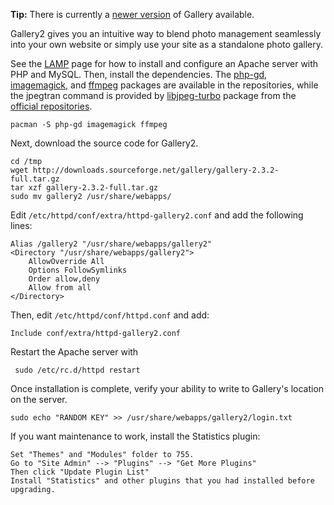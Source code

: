 **Tip:** There is currently a [newer version](http://gallery.menalto.com/) of Gallery available.

Gallery2 gives you an intuitive way to blend photo management seamlessly into your own website or simply use your site as a standalone photo gallery.

See the [LAMP](/index.php/LAMP "LAMP") page for how to install and configure an Apache server with PHP and MySQL. Then, install the dependencies. The [php-gd](https://www.archlinux.org/packages/?name=php-gd), [imagemagick](https://www.archlinux.org/packages/?name=imagemagick), and [ffmpeg](https://www.archlinux.org/packages/?name=ffmpeg) packages are available in the repositories, while the jpegtran command is provided by [libjpeg-turbo](https://www.archlinux.org/packages/?name=libjpeg-turbo) package from the [official repositories](/index.php/Official_repositories "Official repositories").

```
pacman -S php-gd imagemagick ffmpeg

```

Next, download the source code for Gallery2\.

```
cd /tmp
wget http://downloads.sourceforge.net/gallery/gallery-2.3.2-full.tar.gz
tar xzf gallery-2.3.2-full.tar.gz
sudo mv gallery2 /usr/share/webapps/

```

Edit `/etc/httpd/conf/extra/httpd-gallery2.conf` and add the following lines:

```
Alias /gallery2 "/usr/share/webapps/gallery2"
<Directory "/usr/share/webapps/gallery2">
    AllowOverride All
    Options FollowSymlinks
    Order allow,deny
    Allow from all
</Directory>

```

Then, edit `/etc/httpd/conf/httpd.conf` and add:

```
Include conf/extra/httpd-gallery2.conf

```

Restart the Apache server with

```
 sudo /etc/rc.d/httpd restart

```

Once installation is complete, verify your ability to write to Gallery's location on the server.

```
sudo echo "RANDOM KEY" >> /usr/share/webapps/gallery2/login.txt

```

If you want maintenance to work, install the Statistics plugin:

```
Set "Themes" and "Modules" folder to 755.
Go to "Site Admin" --> "Plugins" --> "Get More Plugins"
Then click "Update Plugin List"
Install "Statistics" and other plugins that you had installed before upgrading.

```